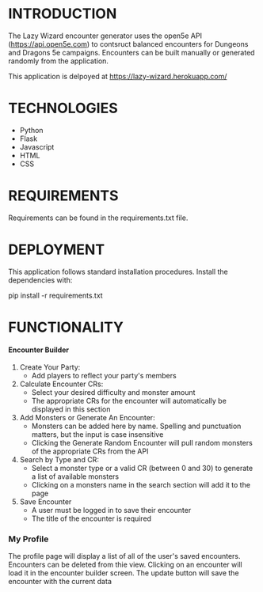 # INTRODUCTION

The Lazy Wizard encounter generator uses the open5e API (https://api.open5e.com) to contsruct balanced encounters for Dungeons and Dragons 5e campaigns. Encounters can be built manually or generated randomly from the application.

This application is delpoyed at https://lazy-wizard.herokuapp.com/

# TECHNOLOGIES

- Python
- Flask
- Javascript
- HTML
- CSS

# REQUIREMENTS

Requirements can be found in the requirements.txt file.

# DEPLOYMENT

This application follows standard installation procedures.
Install the dependencies with:    

pip install -r requirements.txt

# FUNCTIONALITY

#### Encounter Builder
1. Create Your Party:
    - Add players to reflect your party's members
2. Calculate Encounter CRs:
    - Select your desired difficulty and monster amount
    - The appropriate CRs for the encounter will automatically be displayed in this section
3. Add Monsters or Generate An Encounter:
    - Monsters can be added here by name. Spelling and punctuation matters, but the input is case insensitive
    - Clicking the Generate Random Encounter will pull random monsters of the appropriate CRs from the API
4. Search by Type and CR:
    - Select a monster type or a valid CR (between 0 and 30) to generate a list of available monsters
    - Clicking on a monsters name in the search section will add it to the page
5. Save Encounter
    - A user must be logged in to save their encounter
    - The title of the encounter is required

### My Profile
The profile page will display a list of all of the user's saved encounters. Encounters can be deleted from thie view. Clicking on an encounter will load it in the encounter builder screen. The update button will save the encounter with the current data 


